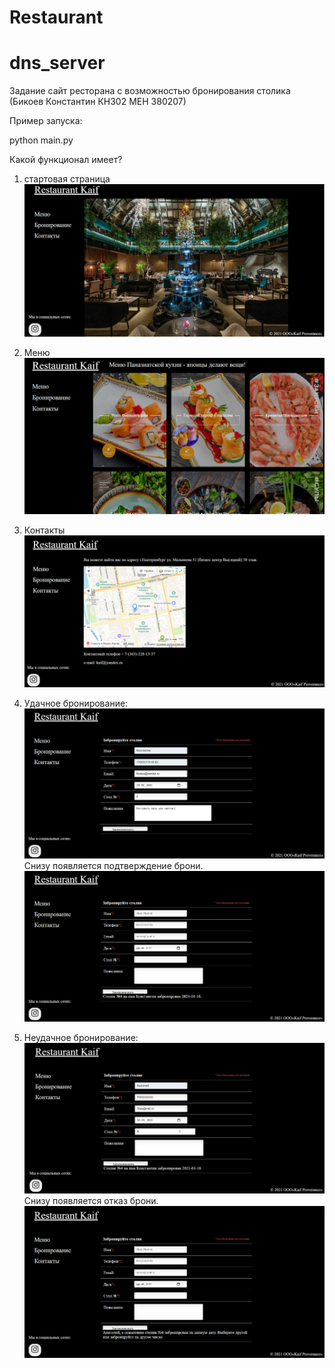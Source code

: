# Restaurant

# dns_server
Задание сайт ресторана с возможностью бронирования столика (Бикоев Константин КН302 МЕН 380207)

Пример запуска:

python main.py

Какой функционал имеет?

1) стартовая страница 
![Стартовая страница](screenshoots/1.PNG)

2) Меню
![Меню](screenshoots/2.PNG)

3) Контакты
![Контакты](screenshoots/3.PNG)

4) Удачное бронирование:
![Брониование](screenshoots/4.PNG)
Снизу появляется подтверждение брони.
![Подтверждение](screenshoots/5.PNG)

5) Неудачное бронирование:
![Бронирование](screenshoots/6.PNG)
Снизу появляется отказ брони.
![Отказ](screenshoots/7.PNG)
